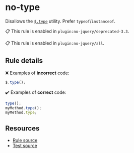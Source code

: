 [//]: # (This file is generated by eslint-docgen. Do not edit it directly.)

# no-type

Disallows the [`$.type`](https://api.jquery.com/jQuery.type/) utility. Prefer `typeof`/`instanceof`.

📋 This rule is enabled in `plugin:no-jquery/deprecated-3.3`.

📋 This rule is enabled in `plugin:no-jquery/all`.

## Rule details

❌ Examples of **incorrect** code:
```js
$.type();
```

✔️ Examples of **correct** code:
```js
type();
myMethod.type();
myMethod.type;
```

## Resources

* [Rule source](/src/rules/no-type.js)
* [Test source](/tests/rules/no-type.js)
